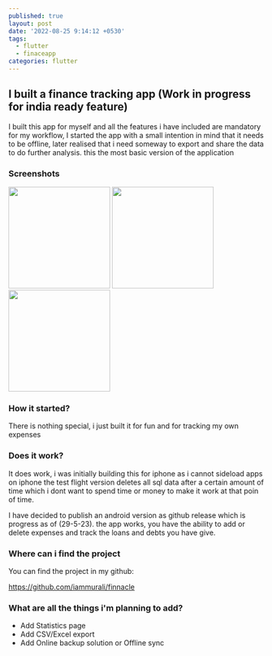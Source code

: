 ```yaml
---
published: true
layout: post
date: '2022-08-25 9:14:12 +0530'
tags:
  - flutter
  - finaceapp
categories: flutter
---
```

## I built a finance tracking app (Work in progress for india ready feature)

I built this app for myself and all the features i have included are mandatory for my workflow, I started the app with a small intention in mind that it needs to be offline, later realised that i need someway to export and share the data to do further analysis. this the most basic version of the application


### Screenshots

[<img src="https://user-images.githubusercontent.com/30234624/209856575-d6d5333e-ae7f-4cb4-b3f6-26eb90315eb7.jpeg" width="200"/>](img1)
[<img src="https://user-images.githubusercontent.com/30234624/209856677-123e8cb4-ac4b-477d-b84b-b873f58ccf42.jpeg" width="200"/>](img2)
[<img src="https://user-images.githubusercontent.com/30234624/209856688-d760249c-a8a8-4dc6-ac38-d4515a9da043.jpeg" width="200"/>](img3)

### How it started?

There is nothing special, i just built it for fun and for tracking my own expenses

### Does it work?

It does work, i was initially building this for iphone as i cannot sideload apps on iphone the test flight version deletes all sql data after a certain amount of time which i dont want to spend time or money to make it work at that poin of time. 

I have decided to publish an android version as github release which is progress as of (29-5-23). the app works, you have the ability to add or delete expenses and track the loans and debts you have give.

### Where can i find the project

You can find the project in my github: 

https://github.com/iammurali/finnacle


### What are all the things i'm planning to add?
- Add Statistics page
- Add CSV/Excel export
- Add Online backup solution or Offline sync
